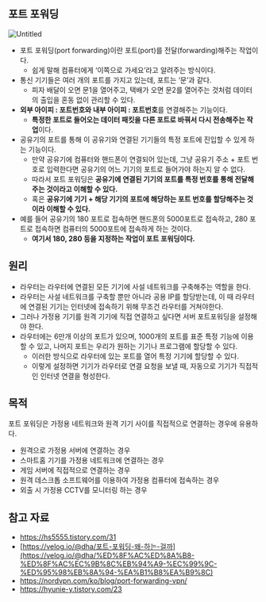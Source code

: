 ## 포트 포워딩

![Untitled](https://img1.daumcdn.net/thumb/R1280x0/?scode=mtistory2&fname=https%3A%2F%2Fblog.kakaocdn.net%2Fdn%2FbhdWA7%2FbtqDJNBq4ON%2FyMi5aUDLb74vgKxa8dwnNk%2Fimg.png)

- 포트 포워딩(port forwarding)이란 포트(port)를 전달(forwarding)해주는 작업이다.
    - 쉽게 말해 컴퓨터에게 ‘이쪽으로 가세요’라고 알려주는 방식이다.
- 통신 기기들은 여러 개의 포트를 가지고 있는데, 포트는 ‘문’과 같다.
    - 피자 배달이 오면 문1을 열어주고, 택배가 오면 문2를 열어주는 것처럼 데이터의 출입을 혼동 없이 관리할 수 있다.
- **외부 아이피 : 포트번호와 내부 아이피 : 포트번호**를 연결해주는 기능이다.
    - **특정한 포트로 들어오는 데이터 패킷을 다른 포트로 바꿔서 다시 전송해주는 작업**이다.
- 공유기의 포트를 통해 이 공유기와 연결된 기기들의 특정 포트에 진입할 수 있게 하는 기능이다.
    - 만약 공유기에 컴퓨터와 핸드폰이 연결되어 있는데, 그냥 공유기 주소 + 포트 번호로 입력한다면 공유기의 어느 기기의 포트로 들어가야 하는지 알 수 없다.
    - 따라서 포트 포워딩은 **공유기에 연결된 기기의 포트를 특정 번호를 통해 전달해주는 것이라고 이해할 수 있다.**
    - 혹은 **공유기에 기기 + 해당 기기의 포트에 해당하는 포트 번호를 할당해주는 것이라 이해할 수 있다.**
- 예를 들어 공유기의 180 포트로 접속하면 핸드폰의 5000포트로 접속하고, 280 포트로 접속하면 컴퓨터의 5000포트에 접속하게 하는 것이다.
    - **여기서 180, 280 등을 지정하는 작업이 포트 포워딩이다.**

## 원리

- 라우터는 라우터에 연결된 모든 기기에 사설 네트워크를 구축해주는 역할을 한다.
- 라우터는 사설 네트워크를 구축할 뿐만 아니라 공용 IP를 할당받는데, 이 때 라우터에 연결된 기기는 인터넷에 접속하기 위해 무조건 라우터를 거쳐야한다.
- 그러나 가정용 기기를 원격 기기에 직접 연결하고 싶다면 서버 포트포워딩을 설정해야 한다.
- 라우터에는 6만개 이상의 포트가 있으며, 1000개의 포트를 표준 특정 기능에 이용할 수 있고, 나머지 포트는 우리가 원하는 기기나 프로그램에 할당할 수 있다.
    - 이러한 방식으로 라우터에 있는 포트를 열어 특정 기기에 할당할 수 있다.
    - 이렇게 설정하면 기기가 라우터로 연결 요청을 보낼 때, 자동으로 기기가 직접적인 인터넷 연결을 형성한다.

## 목적

포트 포워딩은 가정용 네트워크와 원격 기기 사이를 직접적으로 연결하는 경우에 유용하다.

- 원격으로 가정용 서버에 연결하는 경우
- 스마트홈 기기를 가정용 네트워크에 연결하는 경우
- 게임 서버에 직접적으로 연결하는 경우
- 원격 데스크톱 소프트웨어를 이용하여 가정용 컴퓨터에 접속하는 경우
- 외출 시 가정용 CCTV를 모니터링 하는 경우

## 참고 자료

- https://hs5555.tistory.com/31
- [https://velog.io/@dha/포트-포워딩-왜-하는-걸까](https://velog.io/@dha/%ED%8F%AC%ED%8A%B8-%ED%8F%AC%EC%9B%8C%EB%94%A9-%EC%99%9C-%ED%95%98%EB%8A%94-%EA%B1%B8%EA%B9%8C)
- https://nordvpn.com/ko/blog/port-forwarding-vpn/
- https://hyunie-y.tistory.com/23